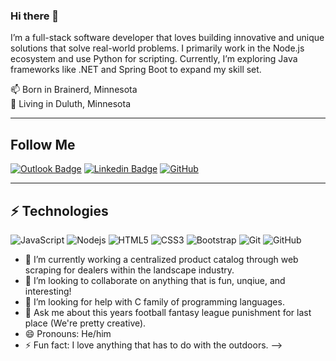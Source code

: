 ### Hi there 👋

I’m a full-stack software developer that loves building innovative and unique solutions that solve real-world problems. I primarily work in the Node.js ecosystem and use Python for scripting. Currently, I’m exploring Java frameworks like .NET and Spring Boot to expand my skill set.




<p> 
📫  Born in Brainerd, Minnesota
<br>
📌  Living in Duluth, Minnesota 
</p>

<hr>

## Follow Me


[![Outlook Badge](https://img.shields.io/badge/jack.norquist@outlook.com-c14438?style=flat-square&logo=Gmail&logoColor=white&link=mailto:jack.norquist@outlook.com)](mailto:jack.norquist@outlook.com)
[![Linkedin Badge](https://img.shields.io/badge/-jacknorquist-blue?style=flat-square&logo=Linkedin&logoColor=white&link=https://www.linkedin.com/in/jack-norquist/)](https://www.linkedin.com/in/jack-norquist/)
[![GitHub](https://img.shields.io/badge/-GitHub-181717?style=flat-square&logo=github&logoColor=white&link=https://github.com/jacknorquist)](https://github.com/jacknorquist)

<hr>

## ⚡ Technologies

![JavaScript](https://img.shields.io/badge/-JavaScript-black?style=flat-square&logo=javascript)
![Nodejs](https://img.shields.io/badge/-Nodejs-black?style=flat-square&logo=Node.js)
![HTML5](https://img.shields.io/badge/-HTML5-E34F26?style=flat-square&logo=html5&logoColor=white)
![CSS3](https://img.shields.io/badge/-CSS3-1572B6?style=flat-square&logo=css3)
![Bootstrap](https://img.shields.io/badge/-Bootstrap-563D7C?style=flat-square&logo=bootstrap)
![Git](https://img.shields.io/badge/-Git-black?style=flat-square&logo=git)
![GitHub](https://img.shields.io/badge/-GitHub-181717?style=flat-square&logo=github)


- 🔭 I’m currently working a centralized product catalog through web scraping for dealers within the landscape industry. 
- 👯 I’m looking to collaborate on anything that is fun, unqiue, and interesting!
- 🤔 I’m looking for help with C family of programming languages.
- 💬 Ask me about this years football fantasy league punishment for last place (We're pretty creative).
- 😄 Pronouns: He/him
- ⚡ Fun fact: I love anything that has to do with the outdoors.
-->
